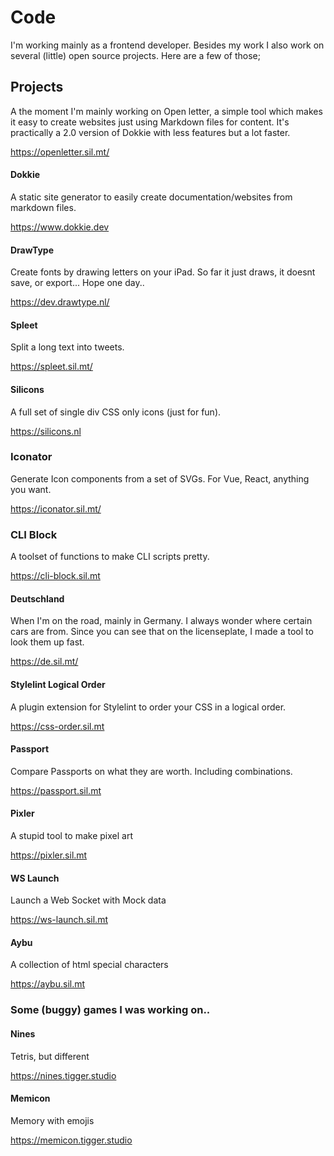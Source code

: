 # Code

I'm working mainly as a frontend developer. Besides my work I also work on several (little) open source projects. Here are a few of those;

## Projects

A the moment I'm mainly working on Open letter, a simple tool which makes it easy to create websites just using Markdown files for content. It's practically a 2.0 version of Dokkie with less features but a lot faster. 

https://openletter.sil.mt/

#### Dokkie

A static site generator to easily create documentation/websites from markdown files. 

https://www.dokkie.dev

#### DrawType

Create fonts by drawing letters on your iPad. So far it just draws, it doesnt save, or export... Hope one day..

https://dev.drawtype.nl/

#### Spleet

Split a long text into tweets.

https://spleet.sil.mt/

#### Silicons

A full set of single div CSS only icons (just for fun).

https://silicons.nl

### Iconator

Generate Icon components from a set of SVGs. For Vue, React, anything you want.

https://iconator.sil.mt/

### CLI Block

A toolset of functions to make CLI scripts pretty.

https://cli-block.sil.mt

#### Deutschland

When I'm on the road, mainly in Germany. I always wonder where certain cars are from. Since you can see that on the licenseplate, I made a tool to look them up fast.

https://de.sil.mt/

#### Stylelint Logical Order

A plugin extension for Stylelint to order your CSS in a logical order.

https://css-order.sil.mt

#### Passport

Compare Passports on what they are worth. Including combinations.

https://passport.sil.mt

#### Pixler

A stupid tool to make pixel art

https://pixler.sil.mt

#### WS Launch

Launch a Web Socket with Mock data

https://ws-launch.sil.mt

#### Aybu

A collection of html special characters

https://aybu.sil.mt

### Some (buggy) games I was working on..

#### Nines

Tetris, but different

https://nines.tigger.studio

#### Memicon

Memory with emojis

https://memicon.tigger.studio
